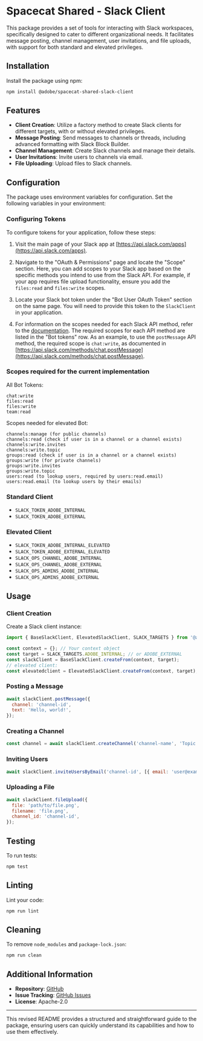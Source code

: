 # Spacecat Shared - Slack Client

This package provides a set of tools for interacting with Slack workspaces, specifically designed to cater to different organizational needs. It facilitates message posting, channel management, user invitations, and file uploads, with support for both standard and elevated privileges.

## Installation

Install the package using npm:

```bash
npm install @adobe/spacecat-shared-slack-client
```

## Features

- **Client Creation**: Utilize a factory method to create Slack clients for different targets, with or without elevated privileges.
- **Message Posting**: Send messages to channels or threads, including advanced formatting with Slack Block Builder.
- **Channel Management**: Create Slack channels and manage their details.
- **User Invitations**: Invite users to channels via email.
- **File Uploading**: Upload files to Slack channels.

## Configuration

The package uses environment variables for configuration. Set the following variables in your environment:

### Configuring Tokens

To configure tokens for your application, follow these steps:

1. Visit the main page of your Slack app at [https://api.slack.com/apps](https://api.slack.com/apps).

2. Navigate to the "OAuth & Permissions" page and locate the "Scope" section. Here, you can add scopes to your Slack app based on the specific methods you intend to use from the Slack API. For example, if your app requires file upload functionality, ensure you add the `files:read` and `files:write` scopes.

3. Locate your Slack bot token under the "Bot User OAuth Token" section on the same page. You will need to provide this token to the `SlackClient` in your application.

4. For information on the scopes needed for each Slack API method, refer to the [documentation](https://api.slack.com/methods). The required scopes for each API method are listed in the "Bot tokens" row. As an example, to use the `postMessage` API method, the required scope is `chat:write`, as documented in [https://api.slack.com/methods/chat.postMessage](https://api.slack.com/methods/chat.postMessage).

### Scopes required for the current implementation
All Bot Tokens:
```
chat:write
files:read
files:write
team:read
```

Scopes needed for elevated Bot:
```
channels:manage (for public channels)
channels:read (check if user is in a channel or a channel exists)
channels:write.invites
channels:write.topic
groups:read (check if user is in a channel or a channel exists)
groups:write (for private channels)
groups:write.invites
groups:write.topic
users:read (to lookup users, required by users:read.email)
users:read.email (to lookup users by their emails)
```

### Standard Client

- `SLACK_TOKEN_ADOBE_INTERNAL`
- `SLACK_TOKEN_ADOBE_EXTERNAL`

### Elevated Client

- `SLACK_TOKEN_ADOBE_INTERNAL_ELEVATED`
- `SLACK_TOKEN_ADOBE_EXTERNAL_ELEVATED`
- `SLACK_OPS_CHANNEL_ADOBE_INTERNAL`
- `SLACK_OPS_CHANNEL_ADOBE_EXTERNAL`
- `SLACK_OPS_ADMINS_ADOBE_INTERNAL`
- `SLACK_OPS_ADMINS_ADOBE_EXTERNAL`

## Usage

### Client Creation

Create a Slack client instance:

```javascript
import { BaseSlackClient, ElevatedSlackClient, SLACK_TARGETS } from '@adobe/spacecat-shared-slack-client';

const context = {}; // Your context object
const target = SLACK_TARGETS.ADOBE_INTERNAL; // or ADOBE_EXTERNAL
const slackClient = BaseSlackClient.createFrom(context, target);
// elevated client:
const elevatedclient = ElevatedSlackClient.createFrom(context, target);
```

### Posting a Message

```javascript
await slackClient.postMessage({
  channel: 'channel-id',
  text: 'Hello, world!',
});
```

### Creating a Channel

```javascript
const channel = await slackClient.createChannel('channel-name', 'Topic', 'Description', true);
```

### Inviting Users

```javascript
await slackClient.inviteUsersByEmail('channel-id', [{ email: 'user@example.com' }]);
```

### Uploading a File

```javascript
await slackClient.fileUpload({
  file: 'path/to/file.png',
  filename: 'file.png',
  channel_id: 'channel-id',
});
```

## Testing

To run tests:

```bash
npm test
```

## Linting

Lint your code:

```bash
npm run lint
```

## Cleaning

To remove `node_modules` and `package-lock.json`:

```bash
npm run clean
```

## Additional Information

- **Repository**: [GitHub](https://github.com/adobe/spacecat-shared.git)
- **Issue Tracking**: [GitHub Issues](https://github.com/adobe/spacecat-shared/issues)
- **License**: Apache-2.0

---

This revised README provides a structured and straightforward guide to the package, ensuring users can quickly understand its capabilities and how to use them effectively.
